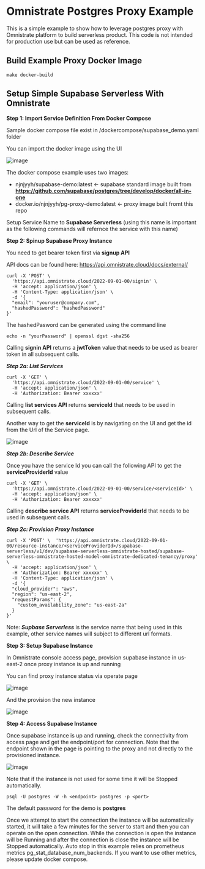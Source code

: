 # Omnistrate Postgres Proxy Example
This is a simple example to show how to leverage postgres proxy with Omnistrate platform to build serverless product.
This code is not intended for production use but can be used as reference.

## Build Example Proxy Docker Image

```
make docker-build
```


## Setup Simple Supabase Serverless With Omnistrate

**Step 1: Import Service Definition From Docker Compose**

Sample docker compose file exist in /dockercompose/supabase_demo.yaml folder

You can import the docker image using the UI 

![image](https://github.com/omnistrate/pg-proxy/assets/1789738/08a6257c-5877-41cb-a827-7ab23dbe537b)


The docker compose example uses two images: 
- njnjyyh/supabase-demo:latest <- supabase standard image built from **https://github.com/supabase/postgres/tree/develop/docker/all-in-one**
- docker.io/njnjyyh/pg-proxy-demo:latest <- proxy image built fromt this repo

Setup Service Name to **Supabase Serverless** (using this name is important as the following commands will refernce the service with this name)


**Step 2: Spinup Supabase Proxy Instance**

You need to get bearer token first via **signup API**

API docs can be found here: https://api.omnistrate.cloud/docs/external/
```
curl -X 'POST' \
  'https://api.omnistrate.cloud/2022-09-01-00/signin' \
  -H 'accept: application/json' \
  -H 'Content-Type: application/json' \
  -d '{
  "email": "youruser@company.com",
  "hashedPassword": "hashedPassword"
}'
```
The hashedPasword can be generated using the command line
```
echo -n "yourPassword" | openssl dgst -sha256
```
Calling **signin API** returns a **jwtToken** value that needs to be used as bearer token in all subsequent calls. 

***Step 2a: List Services***
```
curl -X 'GET' \
  'https://api.omnistrate.cloud/2022-09-01-00/service' \
  -H 'accept: application/json' \
  -H 'Authorization: Bearer xxxxxx'
```
Calling **list services API** returns **serviceId** that needs to be used in subsequent calls.

Another way to get the **serviceId** is by navigating on the UI and get the id from the Url of the Service page. 

![image](https://github.com/omnistrate/pg-proxy/assets/1789738/99c318bb-fc1c-41d8-868b-e1b7d13d1db6)

***Step 2b: Describe Service***

Once you have the service Id you can call the following API to get the **serviceProviderId**  value

```
curl -X 'GET' \
  'https://api.omnistrate.cloud/2022-09-01-00/service/<serviceId>' \
  -H 'accept: application/json' \
  -H 'Authorization: Bearer xxxxxx'
```

Calling **describe service API** returns **serviceProviderId** that needs to be used in subsequent calls. 

***Step 2c: Provision Proxy Instance***
```
curl -X 'POST' \  'https://api.omnistrate.cloud/2022-09-01-00/resource-instance/<serviceProviderId>/supabase-serverless/v1/dev/supabase-serverless-omnistrate-hosted/supabase-serverless-omnistrate-hosted-model-omnistrate-dedicated-tenancy/proxy' \
  -H 'accept: application/json' \
  -H 'Authorization: Bearer xxxxxx' \
  -H 'Content-Type: application/json' \
  -d '{
  "cloud_provider": "aws",
  "region": "us-east-2",
  "requestParams": {
    "custom_availability_zone": "us-east-2a"
  }
}'

```

Note: ***Supbase Serverless*** is the service name that being used in this example, other service names will subject to different url formats.

**Step 3: Setup Supabase Instance**

In Omnistrate console access page, provision supabase instance in us-east-2 once proxy instance is up and running

You can find proxy instance status via operate page

![image](https://github.com/omnistrate/pg-proxy/assets/1789738/61cbc604-b11b-4e7d-bbd4-7e5b137a63c9)

And the provision the new instance

![image](https://github.com/omnistrate/pg-proxy/assets/1789738/03dafa77-2cd2-4abb-9159-b8a6bd5843de)


**Step 4: Access Supabase Instance**

Once supabase instance is up and running, check the connectivity from access page and get the endpoint/port for connection. Note that the endpoint shown in the page is pointing to the proxy and not directly to the provisioned instance. 


![image](https://github.com/omnistrate/pg-proxy/assets/1789738/e6528000-9dde-4f98-a971-2eb4c5d1a28f)

Note that if the instance is not used for some time it will be Stopped automatically. 

```
psql -U postgres -W -h <endpoint> postgres -p <port>
```

The default password for the demo is **postgres**

Once we attempt to start the connection the instance will be automatically started, it will take a few minutes for the server to start and then you can operate on the open connection. 
While the connection is open the instance will be Running and after the connection is close the instance will be Stopped automatically. Auto stop in this example relies on prometheus metrics pg_stat_database_num_backends. If you want to use other metrics, please update docker compose.



